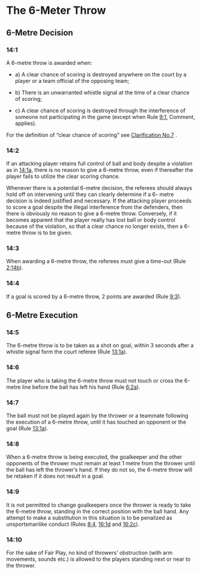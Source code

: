# The 6-Meter Throw

## 6-Metre Decision

### 14:1
A 6-metre throw is awarded when:
- a) A clear chance of scoring is destroyed anywhere on the court by a
player or a team official of the opposing team;

- b) There is an unwarranted whistle signal at the time of a clear
chance of scoring;

- c) A clear chance of scoring is destroyed through the interference of
someone not participating in the game (except when Rule [9:1](#9:1),
Comment, applies).

For the definition of “clear chance of scoring” see [Clarification No.7](#7.-definition-of-a-clear-chance-of-scoring”) .

### 14:2
If an attacking player retains full control of ball and body despite a
violation as in [14:1a](#14:1), there is no reason to give a 6-metre throw, even
if thereafter the player fails to utilize the clear scoring chance.

Whenever there is a potential 6-metre decision, the referees should
always hold off on intervening until they can clearly determine if a 6-
metre decision is indeed justified and necessary. If the attacking
player proceeds to score a goal despite the illegal interference from
the defenders, then there is obviously no reason to give a 6-metre
throw. Conversely, if it becomes apparent that the player really has
lost ball or body control because of the violation, so that a clear
chance no longer exists, then a 6-metre throw is to be given.

### 14:3
When awarding a 6-metre throw, the referees must give a time-out
(Rule [2:14b](#2:14)).

### 14:4
If a goal is scored by a 6-metre throw, 2 points are awarded (Rule
[9:3](#9:3)).

## 6-Metre Execution

### 14:5
The 6-metre throw is to be taken as a shot on goal, within 3 seconds
after a whistle signal form the court referee (Rule [13:1a](#13:1)).

### 14:6
The player who is taking the 6-metre throw must not touch or cross
the 6-metre line before the ball has left his hand (Rule [6:2a](#6:2)).

### 14:7
The ball must not be played again by the thrower or a teammate
following the execution of a 6-metre throw, until it has touched an
opponent or the goal (Rule [13:1a](#13:1)).

### 14:8
When a 6-metre throw is being executed, the goalkeeper and the
other opponents of the thrower must remain at least 1 metre from the
thrower until the ball has left the thrower’s hand. If they do not so, the
6-metre throw will be retaken if it does not result in a goal.

### 14:9
It is not permitted to change goalkeepers once the thrower is ready
to take the 6-metre throw, standing in the correct position with the ball
hand. Any attempt to make a substitution in this situation is to be penalized as unsportsmanlike conduct (Rules [8:4](#8:4), [16:1d](#16:1) and [16:2c](#16:2)).

### 14:10
For the sake of Fair Play, no kind of throwers’ obstruction (with arm movements, sounds etc.) is allowed to the players standing next or near to the thrower.
